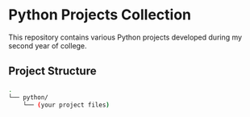 # Python Projects Collection

This repository contains various Python projects developed during my second year of college.

## Project Structure
```bash
.
└── python/
    └── (your project files)